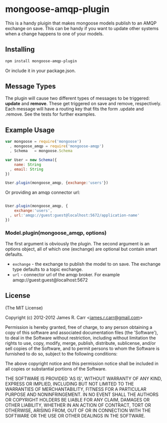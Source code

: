 # mongoose-amqp-plugin
This is a handy pluigin that makes mongoose models publish to an AMQP
exchange on save. This can be handy if you want to update other systems
when a change happens to one of your models. 

## Installing

```bash
npm install mongoose-amqp-plugin
```

Or include it in your package.json.


## Message Types
The plugin will cause two different types of messages to be triggered:
**update** and **remove**. These get triggered on save and remove,
respectively. Each message will have a routing key that fits the form
<exchangeName>.update and <exchangeName>.remove. See the tests for
further examples. 


## Example Usage

```javascript
var mongoose = require('mongoose')
  , mongoose_amqp = require('mongoose-amqp')
  , Schema   = mongoose.Schema

var User = new Schema({
    name: String
  , email: String
})

User.plugin(mongoose_amqp, {exchange:'users'})

```

Or providing an amqp connector url:

```javascript

User.plugin(mongoose_amqp, {
    exchange:'users',
  , url:'amqp://guest:guest@localhost:5672/application-name'
})

```

### Model.plugin(mongoose_amqp, options)

The first argument is obviously the plugin. The second argument is an
options object, all of which one (exchange) are optional but contain smart defaults.

  * `exchange` - the exchange to publish the model to on save. The
    exchange type defaults to a topic exchange.
  * `url` - connector url of the amqp broker. For example amqp://guest:guest@localhost:5672
  
  
## License 

(The MIT License)

Copyright (c) 2012-2012 James R. Carr &lt;james.r.carr@gmail.com&gt;

Permission is hereby granted, free of charge, to any person obtaining
a copy of this software and associated documentation files (the
'Software'), to deal in the Software without restriction, including
without limitation the rights to use, copy, modify, merge, publish,
distribute, sublicense, and/or sell copies of the Software, and to
permit persons to whom the Software is furnished to do so, subject to
the following conditions:

The above copyright notice and this permission notice shall be
included in all copies or substantial portions of the Software.

THE SOFTWARE IS PROVIDED 'AS IS', WITHOUT WARRANTY OF ANY KIND,
EXPRESS OR IMPLIED, INCLUDING BUT NOT LIMITED TO THE WARRANTIES OF
MERCHANTABILITY, FITNESS FOR A PARTICULAR PURPOSE AND NONINFRINGEMENT.
IN NO EVENT SHALL THE AUTHORS OR COPYRIGHT HOLDERS BE LIABLE FOR ANY
CLAIM, DAMAGES OR OTHER LIABILITY, WHETHER IN AN ACTION OF CONTRACT,
TORT OR OTHERWISE, ARISING FROM, OUT OF OR IN CONNECTION WITH THE
SOFTWARE OR THE USE OR OTHER DEALINGS IN THE SOFTWARE.
